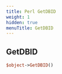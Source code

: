 ```yaml
---
title: Perl GetDBID
weight: 1
hidden: true
menuTitle: GetDBID
---
```

## GetDBID
```perl
$object->GetDBID()
```